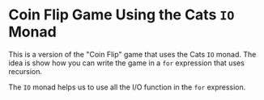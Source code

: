 # Coin Flip Game Using the Cats `IO` Monad

This is a version of the "Coin Flip" game that uses the Cats `IO` monad. The idea is show how you can write the game in a `for` expression that uses recursion.

The `IO` monad helps us to use all the I/O function in the `for` expression.